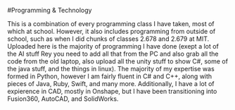 #Programming & Technology

This is a combination of every programming class I have taken, most of which at school. However, it also includes programming from outside of school, such as when I did chunks of classes 2.678 and 2.679 at MIT. Uploaded here is the majority of programming I have done (exept a lot of the AI stuff Rey you need to add all that from the PC and also grab all the code from the old laptop, also upload all the unity stuff to show C#, some of the java stuff, and the things in linux). The majority of my expertise was formed in Python, however I am fairly fluent in C# and C++, along with pieces of Java, Ruby, Swift, and many more. Additionally, I have a lot of expierence in CAD, mostly in Onshape, but I have been transitioning into Fusion360, AutoCAD, and SolidWorks.

